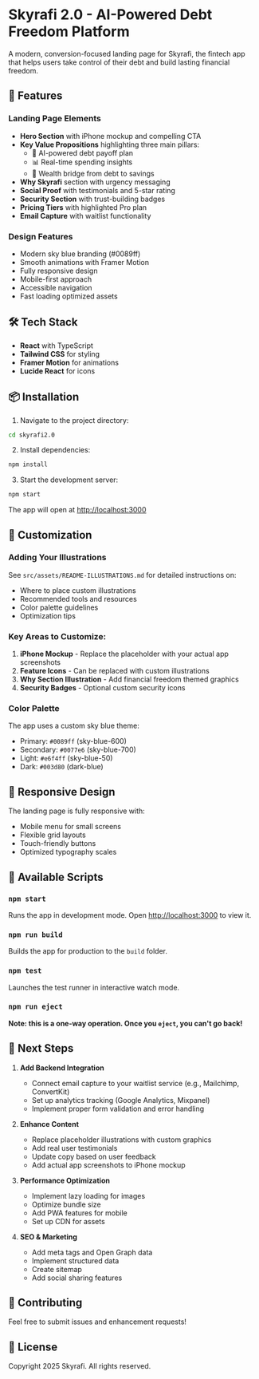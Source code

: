 # Skyrafi 2.0 - AI-Powered Debt Freedom Platform

A modern, conversion-focused landing page for Skyrafi, the fintech app that helps users take control of their debt and build lasting financial freedom.

## 🚀 Features

### Landing Page Elements
- **Hero Section** with iPhone mockup and compelling CTA
- **Key Value Propositions** highlighting three main pillars:
  - 🎯 AI-powered debt payoff plan
  - 📊 Real-time spending insights
  - 🌱 Wealth bridge from debt to savings
- **Why Skyrafi** section with urgency messaging
- **Social Proof** with testimonials and 5-star rating
- **Security Section** with trust-building badges
- **Pricing Tiers** with highlighted Pro plan
- **Email Capture** with waitlist functionality

### Design Features
- Modern sky blue branding (#0089ff)
- Smooth animations with Framer Motion
- Fully responsive design
- Mobile-first approach
- Accessible navigation
- Fast loading optimized assets

## 🛠️ Tech Stack

- **React** with TypeScript
- **Tailwind CSS** for styling
- **Framer Motion** for animations
- **Lucide React** for icons

## 📦 Installation

1. Navigate to the project directory:
```bash
cd skyrafi2.0
```

2. Install dependencies:
```bash
npm install
```

3. Start the development server:
```bash
npm start
```

The app will open at [http://localhost:3000](http://localhost:3000)

## 🎨 Customization

### Adding Your Illustrations

See `src/assets/README-ILLUSTRATIONS.md` for detailed instructions on:
- Where to place custom illustrations
- Recommended tools and resources
- Color palette guidelines
- Optimization tips

### Key Areas to Customize:
1. **iPhone Mockup** - Replace the placeholder with your actual app screenshots
2. **Feature Icons** - Can be replaced with custom illustrations
3. **Why Section Illustration** - Add financial freedom themed graphics
4. **Security Badges** - Optional custom security icons

### Color Palette

The app uses a custom sky blue theme:
- Primary: `#0089ff` (sky-blue-600)
- Secondary: `#0077e6` (sky-blue-700)
- Light: `#e6f4ff` (sky-blue-50)
- Dark: `#003d80` (dark-blue)

## 📱 Responsive Design

The landing page is fully responsive with:
- Mobile menu for small screens
- Flexible grid layouts
- Touch-friendly buttons
- Optimized typography scales

## 🔧 Available Scripts

### `npm start`
Runs the app in development mode. Open [http://localhost:3000](http://localhost:3000) to view it.

### `npm run build`
Builds the app for production to the `build` folder.

### `npm test`
Launches the test runner in interactive watch mode.

### `npm run eject`
**Note: this is a one-way operation. Once you `eject`, you can't go back!**

## 📝 Next Steps

1. **Add Backend Integration**
   - Connect email capture to your waitlist service (e.g., Mailchimp, ConvertKit)
   - Set up analytics tracking (Google Analytics, Mixpanel)
   - Implement proper form validation and error handling

2. **Enhance Content**
   - Replace placeholder illustrations with custom graphics
   - Add real user testimonials
   - Update copy based on user feedback
   - Add actual app screenshots to iPhone mockup

3. **Performance Optimization**
   - Implement lazy loading for images
   - Optimize bundle size
   - Add PWA features for mobile
   - Set up CDN for assets

4. **SEO & Marketing**
   - Add meta tags and Open Graph data
   - Implement structured data
   - Create sitemap
   - Add social sharing features

## 🤝 Contributing

Feel free to submit issues and enhancement requests!

## 📄 License

Copyright 2025 Skyrafi. All rights reserved.
